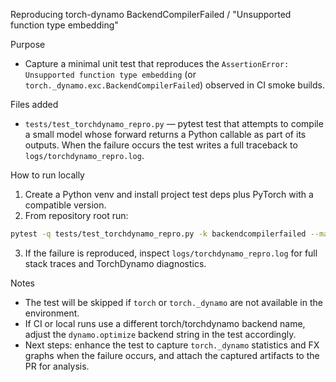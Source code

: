 Reproducing torch-dynamo BackendCompilerFailed / "Unsupported function type embedding"

Purpose
- Capture a minimal unit test that reproduces the `AssertionError: Unsupported function type embedding`
  (or `torch._dynamo.exc.BackendCompilerFailed`) observed in CI smoke builds.

Files added
- `tests/test_torchdynamo_repro.py` — pytest test that attempts to compile a small model whose
  forward returns a Python callable as part of its outputs. When the failure occurs the test
  writes a full traceback to `logs/torchdynamo_repro.log`.

How to run locally
1. Create a Python venv and install project test deps plus PyTorch with a compatible version.
2. From repository root run:

```bash
pytest -q tests/test_torchdynamo_repro.py -k backendcompilerfailed --maxfail=1
```

3. If the failure is reproduced, inspect `logs/torchdynamo_repro.log` for full stack traces and
   TorchDynamo diagnostics.

Notes
- The test will be skipped if `torch` or `torch._dynamo` are not available in the environment.
- If CI or local runs use a different torch/torchdynamo backend name, adjust the `dynamo.optimize`
  backend string in the test accordingly.
- Next steps: enhance the test to capture `torch._dynamo` statistics and FX graphs when the failure
  occurs, and attach the captured artifacts to the PR for analysis.
